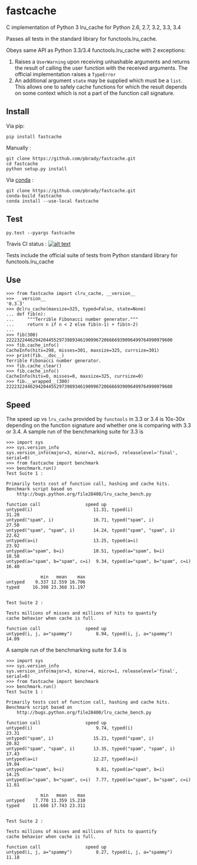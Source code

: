 fastcache
=========

C implementation of Python 3 lru_cache for Python 2.6, 2.7, 3.2, 3.3, 3.4

Passes all tests in the standard library for functools.lru_cache.

Obeys same API as Python 3.3/3.4 functools.lru_cache with 2 exceptions:
  1.  Raises a `UserWarning` upon receiving unhashable arguments and returns the result of calling the user function with the received arguments.  The official implementation raises a `TypeError`
  2.  An additional argument `state` may be supplied which must be a `list`.  This allows one to safely cache functions for which the result depends on some context which is not a part of the function call signature. 

Install
-------

Via pip: 

    pip install fastcache

Manually : 

    git clone https://github.com/pbrady/fastcache.git
    cd fastcache
    python setup.py install
    
Via [conda](http://conda.pydata.org/docs/index.html) :

    git clone https://github.com/pbrady/fastcache.git
    conda-build fastcache
    conda install --use-local fastcache

Test
----

`py.test --pyargs fastcache`

Travis CI status :  [![alt text][2]][1]

[2]: https://travis-ci.org/pbrady/fastcache.svg?branch=master (Travis build status)
[1]: http://travis-ci.org/pbrady/fastcache

Tests include the official suite of tests from Python standard library for functools.lru_cache

Use
---

    >>> from fastcache import clru_cache, __version__
    >>> __version__
    '0.3.3'
    >>> @clru_cache(maxsize=325, typed=False, state=None)
    ... def fib(n):
    ...     """Terrible Fibonacci number generator."""
    ...     return n if n < 2 else fib(n-1) + fib(n-2)
    ... 
    >>> fib(300)
    222232244629420445529739893461909967206666939096499764990979600
    >>> fib.cache_info()
    CacheInfo(hits=298, misses=301, maxsize=325, currsize=301)
    >>> print(fib.__doc__)
    Terrible Fibonacci number generator.
    >>> fib.cache_clear()
    >>> fib.cache_info()
    CacheInfo(hits=0, misses=0, maxsize=325, currsize=0)
    >>> fib.__wrapped__(300)
    222232244629420445529739893461909967206666939096499764990979600


Speed
-----

The speed up vs `lru_cache` provided by `functools` in 3.3 or 3.4 is 10x-30x depending on the function signature and whether one is comparing with 3.3 or 3.4.  A sample run of the benchmarking suite for 3.3 is 

	>>> import sys
	>>> sys.version_info
	sys.version_info(major=3, minor=3, micro=5, releaselevel='final', serial=0)
	>>> from fastcache import benchmark
	>>> benchmark.run()
	Test Suite 1 : 

	Primarily tests cost of function call, hashing and cache hits.
	Benchmark script based on
		http://bugs.python.org/file28400/lru_cache_bench.py

	function call                 speed up
	untyped(i)                       11.31, typed(i)                         31.20
	untyped("spam", i)               16.71, typed("spam", i)                 27.50
	untyped("spam", "spam", i)       14.24, typed("spam", "spam", i)         22.62
	untyped(a=i)                     13.25, typed(a=i)                       23.92
	untyped(a="spam", b=i)           10.51, typed(a="spam", b=i)             18.58
	untyped(a="spam", b="spam", c=i)  9.34, typed(a="spam", b="spam", c=i)   16.40

				 min   mean    max
	untyped    9.337 12.559 16.706
	typed     16.398 23.368 31.197


	Test Suite 2 :

	Tests millions of misses and millions of hits to quantify
	cache behavior when cache is full.

	function call                 speed up
	untyped(i, j, a="spammy")         8.94, typed(i, j, a="spammy")          14.09

A sample run of the benchmarking suite for 3.4 is

	>>> import sys
	>>> sys.version_info 
	sys.version_info(major=3, minor=4, micro=1, releaselevel='final', serial=0)
	>>> from fastcache import benchmark
	>>> benchmark.run()
	Test Suite 1 : 

	Primarily tests cost of function call, hashing and cache hits.
	Benchmark script based on
		http://bugs.python.org/file28400/lru_cache_bench.py

	function call                 speed up
	untyped(i)                        9.74, typed(i)                         23.31
	untyped("spam", i)               15.21, typed("spam", i)                 20.82
	untyped("spam", "spam", i)       13.35, typed("spam", "spam", i)         17.43
	untyped(a=i)                     12.27, typed(a=i)                       19.04
	untyped(a="spam", b=i)            9.81, typed(a="spam", b=i)             14.25
	untyped(a="spam", b="spam", c=i)  7.77, typed(a="spam", b="spam", c=i)   11.61

				 min   mean    max
	untyped    7.770 11.359 15.210
	typed     11.608 17.743 23.311


	Test Suite 2 :

	Tests millions of misses and millions of hits to quantify
	cache behavior when cache is full.

	function call                 speed up
	untyped(i, j, a="spammy")         8.27, typed(i, j, a="spammy")          11.18





